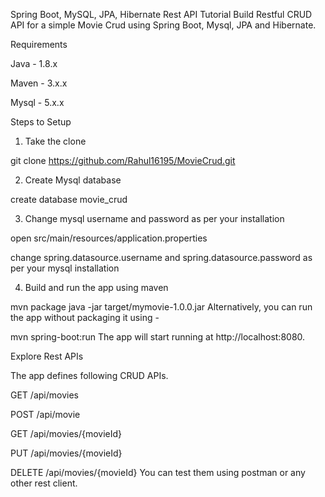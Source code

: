 Spring Boot, MySQL, JPA, Hibernate Rest API Tutorial
Build Restful CRUD API for a simple Movie Crud using Spring Boot, Mysql, JPA and Hibernate.

Requirements

Java - 1.8.x

Maven - 3.x.x

Mysql - 5.x.x

Steps to Setup

1. Take the clone

git clone https://github.com/Rahul16195/MovieCrud.git

2. Create Mysql database

create database movie_crud

3. Change mysql username and password as per your installation

open src/main/resources/application.properties

change spring.datasource.username and spring.datasource.password as per your mysql installation

4. Build and run the app using maven

mvn package
java -jar target/mymovie-1.0.0.jar
Alternatively, you can run the app without packaging it using -

mvn spring-boot:run
The app will start running at http://localhost:8080.

Explore Rest APIs

The app defines following CRUD APIs.

GET /api/movies

POST /api/movie

GET /api/movies/{movieId}

PUT /api/movies/{movieId}

DELETE /api/movies/{movieId}
You can test them using postman or any other rest client.
